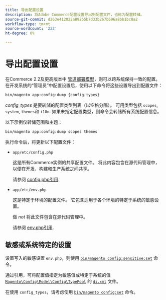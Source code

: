 ```yaml
---
title: 导出配置设置
description: 将Adobe Commerce配置设置导出到配置文件，也称为配置转储。
source-git-commit: d263e412022a89255b7d33b267b696a8bb1bc8a2
workflow-type: tm+mt
source-wordcount: '222'
ht-degree: 0%

---
```



# 导出配置设置

在Commerce 2.2及更高版本中 [管道部署模型](../deployment/technical-details.md)，则可以跨系统保持一致的配置。 在开发系统的“管理员”中配置设置后，使用以下命令将这些设置导出到配置文件：

```bash
bin/magento app:config:dump {config-types}
```

_config_types_ 是要转储的配置类型列表（以空格分隔）。 可用类型包括 `scopes`, `system`, `themes`和 `i18n`. 如果未指定配置类型，则命令会转储所有系统配置信息。

以下示例仅转储范围和主题：

```bash
bin/magento app:config:dump scopes themes
```

执行命令后，将更新以下配置文件：

- `app/etc/config.php`

   这是所有Commerce实例的共享配置文件。
将此内容包含在源代码管理中，以便在开发、构建和生产系统之间共享。

   请参阅 [config.php引用](../reference/config-reference-configphp.md).

- `app/etc/env.php`

   这是特定于环境的配置文件。
它包含适用于各个环境的特定于系统的敏感设置。

   做 _not_ 将此文件包含在源代码管理中。

   请参阅 [env.php引用](../reference/config-reference-envphp.md).

## 敏感或系统特定的设置

设置写入的敏感设置 `env.php`，则使用 [`bin/magento config:sensitive:set`](set-configuration-values.md#set-values) 命令。

通过引用，可将配置值指定为敏感值或特定于系统的值 [`Magento\Config\Model\Config\TypePool`](https://github.com/magento/magento2/blob/2.4/app/code/Magento/Config/Model/Config/TypePool.php) 的 [`di.xml`](https://developer.adobe.com/commerce/php/development/configuration/sensitive-environment-settings/#how-to-specify-values-as-sensitive-or-system-specific) 文件。

在使用 `config_types`，请考虑使用 [`bin/magento config:set`](set-configuration-values.md#set-values) 命令。
